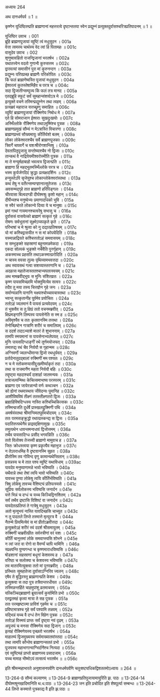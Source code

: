 अध्यायः 264

अथ दानधर्मपर्व ॥ 1 ॥

कृष्णेन युधिष्ठिरम्प्रति ब्राह्मणानां महत्तरत्वे दृष्टान्ततया स्वेन प्रद्युम्नं प्रत्युक्तदुर्वासश्चरित्रप्रतिपादनम् ॥ 1 ॥

युधिष्ठिर उवाच ।	001  
ब्रूहि ब्राह्मणपूजायां व्युष्टिं त्वं मधुसूदन ।	001a  
वेत्ता त्वमस्य चार्थस्य वेद त्वां हि पितामहः ॥	001c  
वासुदेव उवाच ।	002  
शृणुष्वावहितो राजन्द्विजानां भरतर्षभ ।	002a  
यथातत्त्वेन वदतो गुणान्वै कुरुसत्तम ॥	002c  
द्वारवत्यां समासीनं पुरा मां कुरुनन्दन ।	003a  
प्रद्युम्नः परिपप्रच्छ ब्राह्मणैः परिकोपितः ॥	003c  
किं फलं ब्राह्मणेष्वस्ति पूजायां मधुसूदन ।	004a  
ईश्वरत्वं कुतस्तेषामिहैव च परत्र च ॥	004c  
सदा द्विजातीन्सम्पूज्य किं फलं तत्र मानद ।	005a  
एतद्ब्रूहि स्फुटं सर्वं सुमहान्संशयोऽत्र मे ॥	005c  
इत्युक्ते वचने तस्मिन्प्रद्युम्नेन तथा त्वहम् ।	006a  
प्रत्यब्रवं महाराज यत्तच्छृणु समाहितः ॥	006c  
व्युष्टिं ब्राह्मणपूजायां रौक्मिणेय निबोध मे ।	007a  
एते हि सोमराजान ईश्वराः सुखदुःखयोः ॥	007c  
अस्मिँल्लोके रौक्मिणेय तथाऽमुष्मिंश्च पुत्रक ।	008a  
ब्राह्मणप्रमुखं सौम्यं न मेऽत्रास्ति विचारणा ॥	008c  
ब्राह्मणप्रभवं सौख्यमायुः कीर्तिर्यशो बलम् ।	009a  
लोका लोकेश्वराश्चैव सर्वे ब्राह्मणपूजकाः ॥	009c  
त्रिवर्गे चापवर्गे च यशःश्रीरोगशान्तिषु ।	010a  
देवतापितृपूजासु सन्तोष्याश्चैव नो द्विजाः ॥	010c  
तान्कथं वै नाद्रियेयमीश्वरोस्मीति पुत्रक ।	011a  
मा ते मन्युर्महाबाहो भवत्वत्र द्विजान्प्रति ॥	011c  
ब्राह्मणा हि महद्भूतमस्मिँल्लोके परत्र च ।	012a  
भस्म कुर्यर्जगदिदं क्रुद्धाः प्रत्यक्षदर्शिनः ॥	012c  
हन्युस्तेऽपि सृजेयुश्च लोकान्लोकेश्वरांस्तथा ।	013a  
कथं तेषु न वर्तेरन्सम्यग्ज्ञानात्सुतेजसः ॥	013c  
अवसन्मद्गृहे तात ब्राह्मणो हरिपिङ्गलः ।	014a  
चीरवासा बिल्वदण्डी दीर्घश्मश्रुः कृशो महान् ॥	014c  
दीर्घेभ्यश्च मनुष्येभ्यः प्रमाणादधिको भुवि ।	015a  
स स्वैरं चरते लोकान्ये दिव्या ये च मानुषाः ॥	015c  
इमां गाथां गायमानश्चत्वरेषु सभासु च ।	016a  
दुर्वाससं वासयेत्को ब्राह्मणं सत्कृतं गृहे ॥	016c  
रोषणः सर्वभूतानां सूक्ष्मेऽप्यपकृते कृते ।	017a  
परिभाषां च मे श्रुत्वा को नु दद्यात्प्रतिश्रयम् ॥	017c  
यो मां कश्चिद्वासयीत न स मां कोपयेदिति ।	018a  
यस्मान्नाद्रियते कश्चित्ततोऽहं समवासयम् ॥	018c  
स सम्भुङ्क्ते सहस्राणां बहूनामन्नमेकदा ।	019a  
एकदा सोल्पकं भुङ्क्ते नचैवैति पुनर्गृहान् ॥	019c  
अकस्माच्च प्रहसति तथाऽकस्मात्प्ररोदिति ।	020a  
न चास्य वयसा तुल्यः पृथिव्यामभवत्तदा ॥	020c  
अथ स्वावसथं गत्वा सशय्यास्तरणानि च ।	021a  
अदहत्स महातेजास्ततश्चाभ्यपतत्स्वयम् ॥	021c  
अथ मामब्रवीद्भूयः स मुनिः संशितव्रतः ।	022a  
कृष्ण पायसमिच्छामि भोक्तुमित्येव सत्वरः ॥	022c  
तदैव तु मया तस्य चित्तज्ञेन गृहे जनः ।	023a  
सर्वाण्यन्नानि पानानि भक्ष्याश्चोच्चावचास्तथा ॥	023c  
भवन्तु सत्कृतानीह पूर्वमेव प्रयोचितः ।	024a  
ततोऽहं ज्वलमानं वै पायसं प्रत्यवेदयम् ॥	024c  
तं भुक्त्वैव स तु क्षिप्रं ततो वचनमब्रवीत् ।	025a  
क्षिप्रमङ्गानि लिम्पस्व पायसेनेति स स्म ह ॥	025c  
अविमृश्यैव च ततः कृतवानस्मि तत्तथा ।	026a  
तेनोच्छिष्टेन गात्राणि शरीरं च समालिपम् ॥	026c  
स ददर्श तदाऽभ्याशे मातरं ते शुभाननाम् ।	027a  
तामपि स्मयमानां स पायसेनाभ्यलेपयत् ॥	027c  
मुनिः पायसदिग्धाङ्गीं रथे तूर्णमयोजयत् ।	028a  
तमारुद्य रथं चैव निर्ययौ स गृहान्मम ॥	028c  
अग्निवर्णो ज्वलन्धीमान्स द्विजो रथधुर्यवत् ।	029a  
प्रतोदेनातुदद्बालां रुक्मिणीं मम पश्यतः ॥	029c  
न च मे स्तोकमप्यासीद्दुःखमीर्ष्याकृतं तदा ।	030a  
तथा स राजमार्गेण महता निर्ययौ बहिः ॥	030c  
तद्दृष्ट्वा महदाश्चर्यं दाशार्हा जातमन्यवः ।	031a  
तत्राजल्पन्मिथः केचित्समाभाष्य परस्परम् ॥	031c  
ब्राह्मणा एव जायेरन्नान्यो वर्णः कथञ्चन ।	032a  
को ह्येनां रथमास्थाय जीवेदन्यः पुमानिह ॥	032c  
आशीविषविषं तीक्ष्णं ततस्तीक्ष्णतरो द्विजः ।	033a  
ब्रह्माहिविषदिग्धस्य नास्ति कश्चिच्चिकित्सकः ॥	033c  
तस्मिन्व्रजति दुर्धर्षे प्रास्खलद्रुक्मिणी पथि ।	034a  
अमर्षयंस्तथा श्रीमान्स्मितपूर्वमचोदयम् ॥	034c  
ततः परमसङ्क्रुद्धो रथात्प्रस्कन्द्य स द्विजः ।	035a  
पदातिरुत्पथेनैव प्राद्रवद्दक्षिणामुखः ॥	035c  
तमुत्पथेन धावन्तमन्वधावं द्विजोत्तमम् ।	036a  
तथैव पायसादिग्धः प्रसीद भगवन्निति ॥	036c  
ततो विलोक्य तेजस्वी ब्राह्मणो मामुवाच ह ।	037a  
जितः क्रोधस्त्वया कृष्ण प्रकृत्यैव महाभुज ॥	037c  
न तेऽपराधमिह वै दृष्टवानस्मि सुव्रत ।	038a  
प्रीतोस्मि तव गोविन्द वृणु कामान्यथेप्सितान् ॥	038c  
प्रसन्नस्य च मे तात पश्य व्युष्टिं यथाविधाम् ॥	039ac  
यावदेव मनुष्याणामन्ने भावो भविष्यति ।	040a  
यथैवान्ने तथा तेषां त्वयि भावो भविष्यति ॥	040c  
यावच्च पुण्या लोकेषु त्वयि कीर्तिर्भविष्यति ।	041a  
त्रिषु लोकेषु तावच्च वैशिष्ट्यं प्रतिपत्स्यसे ।	041c  
सुप्रियः सर्वलोकस्य भविष्यसि जनार्दन ॥	041e  
यत्ते भिन्नं च दग्धं च यच्च किञ्चिद्विनाशितम् ।	042a  
सर्वं तथैव द्रष्टासि विशिष्टं वा जनार्दन ॥	042c  
यावदेतत्प्रलिप्तं ते गात्रेषु मधुसूदन ।	043a  
अतो मृत्युभयं नास्ति यावदिच्छसि चाच्युत ॥	043c  
न तु पादतले लिप्ते तस्मात्ते मृत्युरत्र वै ।	044a  
नैतन्मे प्रियमित्येवं स मां प्रीतोऽब्रवीत्तदा ॥	044c  
इत्युक्तोऽहं शरीरं स्वं ददर्श श्रीसमायुतम् ।	045a  
रुक्मिणीं चाब्रवीत्प्रीतः सर्वस्त्रीणां वरं यशः ।	045c  
कीर्तिं चानुत्तमां लोके समवाप्स्यसि शोभने ॥	045e  
न त्वां जरा वा रोगो वा वैवर्ण्यं चापि भामिनि ।	046a  
स्प्रक्ष्यन्ति पुण्यगन्धा च कृष्णमाराधयिष्यसि ॥	046c  
षोडशानां सहस्राणां बधूनां केशवस्य ह ।	047a  
वरिष्ठा च सलोक्या च केशवस्य भविष्यसि ॥	047c  
तव मातरमित्युक्त्वा ततो मां पुनरब्रवीत् ।	048a  
प्रस्थितः सुमहातेजा दुर्वासाऽग्निरिव ज्वलन् ॥	048c  
एषैव ते बुद्धिरस्तु ब्राह्मणान्प्रति केशव ।	049a  
इत्युक्त्वा स तदा पुत्र तत्रैवान्तरधीयत ॥	049c  
तस्मिन्नन्तर्हिते चाहमुपांशु व्रतमाचरम् ।	050a  
यत्किञ्चिद्ब्राह्मणो ब्रूयात्सर्वं कुर्यामिति प्रभो ॥	050c  
एतद्व्रतमहं कृत्वा मात्रा ते सह पुत्रक ।	051a  
ततः परमहृष्टात्मा प्राविशं गृहमेव च ॥	051c  
प्रविष्टमात्रश्च गृहे सर्वं पश्यामि तन्नवम् ।	052a  
यद्भिन्नं यच्च वै दग्धं तेन विप्रेण पुत्रक ॥	052c  
ततोऽहं विस्मयं प्राप्तः सर्वं दृष्ट्वा नवं दृढम् ।	053a  
अपूजयं च मनसा रौक्मिणेय सदा द्विजान् ॥	053c  
इत्यहं रौक्मिणेयस्य पृच्छतो भरतर्षभ ।	054a  
माहात्म्यं द्विजमुख्यस्य सर्वमाख्यातवांस्तदा ॥	054c  
तथा त्वमपि कौन्तेय ब्राह्मणान्सततं प्रभो ।	055a  
पूजयस्व महाभागान्वाग्भिर्दानैश्च नित्यदा ॥	055c  
एवं व्युष्टिमहं प्राप्तो ब्राह्मणस्य प्रसादजाम् ।	056a  
यच्च मामाह भीष्मोऽयं तत्सत्यं भरतर्षभ ॥ ॥	056c  

इति श्रीमन्महाभारते अनुशासनपर्वणि दानधर्मपर्वणि चतुःषष्ट्यधिकद्विशततमोऽध्यायः ॥ 264 ॥

13-264-8 सौम्यं कल्याणम् ॥ 13-264-9 ब्राह्मणप्रतिपूजायामायुरिति झ. पाठः ॥ 13-264-14 दीर्घश्मश्रुनखादिमानिति थ.ध.पाठः ॥ 13-264-23 जन इति प्रचोदित इति शेषपूर्त्या सम्बन्धः ॥ 13-264-44 लिप्ते कस्मात्ते पुत्रकाद्य वै इति झ.पाठः ॥
